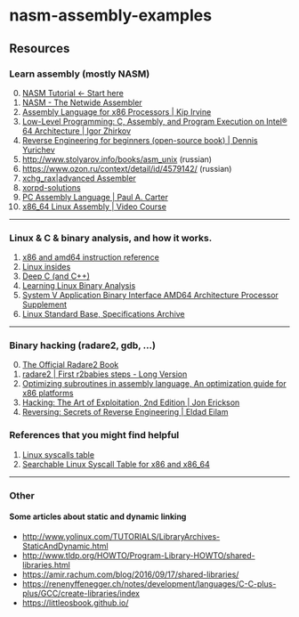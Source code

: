 # nasm-assembly-examples

## Resources

### Learn assembly (mostly NASM)
0) [NASM Tutorial <- Start here](https://cs.lmu.edu/~ray/notes/nasmtutorial/)
1) [NASM - The Netwide Assembler](https://www.nasm.us/doc/)
2) [Assembly Language for x86 Processors | Kip Irvine](https://www.amazon.com/dp/1782167102)
3) [Low-Level Programming: C, Assembly, and Program Execution on Intel® 64 Architecture | Igor Zhirkov](https://www.amazon.com/-/es/Igor-Zhirkov/dp/1484224027/ref=sr_1_2?__mk_es_US=%C3%85M%C3%85%C5%BD%C3%95%C3%91&crid=1HVS6XSBLBXN6&keywords=nasm+assembly&qid=1664734729&qu=eyJxc2MiOiIxLjkxIiwicXNhIjoiMC4wMCIsInFzcCI6IjAuMDAifQ%3D%3D&s=books&sprefix=nasm+assembly%2Cstripbooks-intl-ship%2C176&sr=1-2)
4) [Reverse Engineering for beginners (open-source book) | Dennis Yurichev](https://beginners.re/)
5) http://www.stolyarov.info/books/asm_unix (russian)
6) https://www.ozon.ru/context/detail/id/4579142/ (russian)
7) [xchg_rax|advanced Assembler](https://www.xorpd.net/pages/xchg_rax/snip_00.html)
8) [xorpd-solutions](https://github.com/funnydman/xorpd-solutions)
9) [PC Assembly Language | Paul A. Carter](http://pacman128.github.io/pcasm/)
10) [x86_64 Linux Assembly | Video Course](https://www.youtube.com/watch?v=vXsUIX_Ozgc&list=PLetF-YjXm-sCH6FrTz4AQhfH6INDQvQSn&index=11)
 
---
### Linux & C & binary analysis, and how it works. 
1) [x86 and amd64 instruction reference](https://www.felixcloutier.com/x86/index.html)
2) [Linux insides](https://0xax.gitbooks.io/linux-insides/content/Theory/linux-theory-2.html)
3) [Deep C (and C++)](https://www.slideshare.net/olvemaudal/deep-c/22-What_will_happen_if_you)
4) [Learning Linux Binary Analysis](https://www.amazon.com/dp/1782167102)
5) [System V Application Binary Interface AMD64 Architecture Processor Supplement](https://www.intel.com/content/dam/develop/external/us/en/documents/mpx-linux64-abi.pdf)
6) [Linux Standard Base, Specifications Archive](https://refspecs.linuxfoundation.org/lsb.shtml)
---

### Binary hacking (radare2, gdb, ...)
0) [The Official Radare2 Book](https://book.rada.re/)
1) [radare2 | First r2babies steps - Long Version](https://www.itrust.lu/wp-content/uploads/2015/11/news_Radare2-Presentation.pdf)
2) [Optimizing subroutines in assembly language, An optimization guide for x86 platforms](https://www.agner.org/optimize/optimizing_assembly.pdf)
3) [Hacking: The Art of Exploitation, 2nd Edition | Jon Erickson](https://www.amazon.com/Hacking-Art-Exploitation-Jon-Erickson/dp/1593271441)
4) [Reversing: Secrets of Reverse Engineering | Eldad Eilam](https://www.amazon.com/Reversing-Secrets-Engineering-Eldad-Eilam/dp/0764574817)


### References that you might find helpful
1) [Linux syscalls table](http://blog.rchapman.org/posts/Linux_System_Call_Table_for_x86_64/)
2) [Searchable Linux Syscall Table for x86 and x86_64](https://filippo.io/linux-syscall-table/)
---

### Other

#### Some articles about static and dynamic linking
- http://www.yolinux.com/TUTORIALS/LibraryArchives-StaticAndDynamic.html
- http://www.tldp.org/HOWTO/Program-Library-HOWTO/shared-libraries.html
- https://amir.rachum.com/blog/2016/09/17/shared-libraries/
- https://renenyffenegger.ch/notes/development/languages/C-C-plus-plus/GCC/create-libraries/index
- https://littleosbook.github.io/

